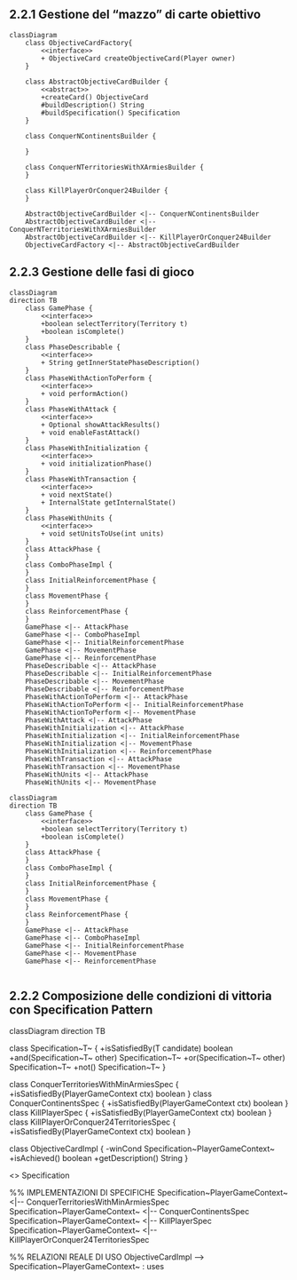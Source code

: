 ## 2.2.1 Gestione del “mazzo” di carte obiettivo
```mermaid
classDiagram
    class ObjectiveCardFactory{
        <<interface>>
        + ObjectiveCard createObjectiveCard(Player owner)
    }

    class AbstractObjectiveCardBuilder {
        <<abstract>>
        +createCard() ObjectiveCard
        #buildDescription() String
        #buildSpecification() Specification
    }

    class ConquerNContinentsBuilder {

    }

    class ConquerNTerritoriesWithXArmiesBuilder {
    }

    class KillPlayerOrConquer24Builder {
    }

    AbstractObjectiveCardBuilder <|-- ConquerNContinentsBuilder
    AbstractObjectiveCardBuilder <|-- ConquerNTerritoriesWithXArmiesBuilder
    AbstractObjectiveCardBuilder <|-- KillPlayerOrConquer24Builder
    ObjectiveCardFactory <|-- AbstractObjectiveCardBuilder
```
## 2.2.3 Gestione delle fasi di gioco
```mermaid
classDiagram
direction TB
    class GamePhase {
        <<interface>>
	    +boolean selectTerritory(Territory t)
	    +boolean isComplete()
    }
    class PhaseDescribable {
        <<interface>>
	    + String getInnerStatePhaseDescription()
    }
    class PhaseWithActionToPerform {
        <<interface>>
	    + void performAction()
    }
    class PhaseWithAttack {
        <<interface>>
	    + Optional showAttackResults()
	    + void enableFastAttack()
    }
    class PhaseWithInitialization {
        <<interface>>
	    + void initializationPhase()
    }
    class PhaseWithTransaction {
        <<interface>>
	    + void nextState()
	    + InternalState getInternalState()
    }
    class PhaseWithUnits {
        <<interface>>
	    + void setUnitsToUse(int units)
    }
    class AttackPhase {
    }
    class ComboPhaseImpl {
    }
    class InitialReinforcementPhase {
    }
    class MovementPhase {
    }
    class ReinforcementPhase {
    }
    GamePhase <|-- AttackPhase
    GamePhase <|-- ComboPhaseImpl
    GamePhase <|-- InitialReinforcementPhase
    GamePhase <|-- MovementPhase
    GamePhase <|-- ReinforcementPhase
    PhaseDescribable <|-- AttackPhase
    PhaseDescribable <|-- InitialReinforcementPhase
    PhaseDescribable <|-- MovementPhase
    PhaseDescribable <|-- ReinforcementPhase
    PhaseWithActionToPerform <|-- AttackPhase
    PhaseWithActionToPerform <|-- InitialReinforcementPhase
    PhaseWithActionToPerform <|-- MovementPhase
    PhaseWithAttack <|-- AttackPhase
    PhaseWithInitialization <|-- AttackPhase
    PhaseWithInitialization <|-- InitialReinforcementPhase
    PhaseWithInitialization <|-- MovementPhase
    PhaseWithInitialization <|-- ReinforcementPhase
    PhaseWithTransaction <|-- AttackPhase
    PhaseWithTransaction <|-- MovementPhase
    PhaseWithUnits <|-- AttackPhase
    PhaseWithUnits <|-- MovementPhase
```

```mermaid
classDiagram
direction TB
    class GamePhase {
        <<interface>>
	    +boolean selectTerritory(Territory t)
	    +boolean isComplete()
    }
    class AttackPhase {
    }
    class ComboPhaseImpl {
    }
    class InitialReinforcementPhase {
    }
    class MovementPhase {
    }
    class ReinforcementPhase {
    }
    GamePhase <|-- AttackPhase
    GamePhase <|-- ComboPhaseImpl
    GamePhase <|-- InitialReinforcementPhase
    GamePhase <|-- MovementPhase
    GamePhase <|-- ReinforcementPhase
    
```
## 2.2.2 Composizione delle condizioni di vittoria con Specification Pattern
classDiagram
direction TB

class Specification~T~ {
    +isSatisfiedBy(T candidate) boolean
    +and(Specification~T~ other) Specification~T~
    +or(Specification~T~ other) Specification~T~
    +not() Specification~T~
}

class ConquerTerritoriesWithMinArmiesSpec {
    +isSatisfiedBy(PlayerGameContext ctx) boolean
}
class ConquerContinentsSpec {
    +isSatisfiedBy(PlayerGameContext ctx) boolean
}
class KillPlayerSpec {
    +isSatisfiedBy(PlayerGameContext ctx) boolean
}
class KillPlayerOrConquer24TerritoriesSpec {
    +isSatisfiedBy(PlayerGameContext ctx) boolean
}

class ObjectiveCardImpl {
    -winCond Specification~PlayerGameContext~
    +isAchieved() boolean
    +getDescription() String
}

<<interface>> Specification

%% IMPLEMENTAZIONI DI SPECIFICHE
Specification~PlayerGameContext~ <|-- ConquerTerritoriesWithMinArmiesSpec
Specification~PlayerGameContext~ <|-- ConquerContinentsSpec
Specification~PlayerGameContext~ <|-- KillPlayerSpec
Specification~PlayerGameContext~ <|-- KillPlayerOrConquer24TerritoriesSpec

%% RELAZIONI REALE DI USO
ObjectiveCardImpl --> Specification~PlayerGameContext~ : uses